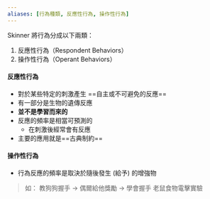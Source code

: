 ```yaml
---
aliases: [行為種類, 反應性行為, 操作性行為]
---
```

Skinner 將行為分成以下兩類：
1. 反應性行為（Respondent Behaviors）
2. 操作性行為（Operant Behaviors）

#### 反應性行為
- 對於某些特定的刺激產生 ==自主或不可避免的反應==
- 有一部分是生物的遺傳反應
- **並不是學習而來的**
- 反應的頻率是相當可預測的
	- 在刺激後經常會有反應
- 主要的應用就是==古典制約==

#### 操作性行為
- 行為反應的頻率是取決於隨後發生 (給予) 的增強物

> 如：
> 教狗狗握手 -> 偶爾給他獎勵 -> 學會握手
> 老鼠食物電擊實驗
